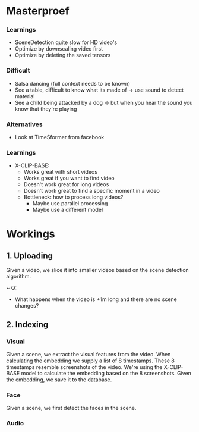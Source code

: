 # Masterproef

### Learnings
- SceneDetection quite slow for HD video's
- Optimize by downscaling video first
- Optimize by deleting the saved tensors

### Difficult
- Salsa dancing (full context needs to be known)
- See a table, difficult to know what its made of -> use sound to detect material
- See a child being attacked by a dog -> but when you hear the sound you know that they're playing

### Alternatives
- Look at TimeSformer from facebook


### Learnings
- X-CLIP-BASE:
    - Works great with short videos
    - Works great if you want to find video
    - Doesn't work great for long videos
    - Doesn't work great to find a specific moment in a video
    - Bottleneck: how to process long videos?
        - Maybe use parallel processing
        - Maybe use a different model

# Workings

## 1. Uploading

Given a video, we slice it into smaller videos based on the scene detection algorithm.

~ Q:
- What happens when the video is +1m long and there are no scene changes?

## 2. Indexing

### Visual

Given a scene, we extract the visual features from the video.
When calculating the embedding we supply a list of 8 timestamps.
These 8 timestamps resemble screenshots of the video.
We're using the X-CLIP-BASE model to calculate the embedding based on the 8 screenshots.
Given the embedding, we save it to the database.


### Face

Given a scene, we first detect the faces in the scene.

### Audio

